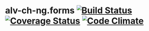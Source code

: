 alv-ch-ng.forms [![Build Status](https://travis-ci.org/alv-ch-ng/forms.svg?branch=master)](https://travis-ci.org/alv-ch-ng/forms) [![Coverage Status](https://coveralls.io/repos/alv-ch-ng/forms/badge.svg)](https://coveralls.io/r/alv-ch-ng/forms) [![Code Climate](https://codeclimate.com/github/alv-ch-ng/forms/badges/gpa.svg)](https://codeclimate.com/github/alv-ch-ng/forms)
=============
